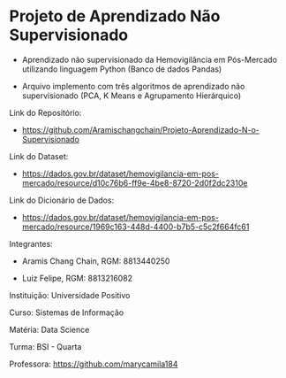 # Projeto de Aprendizado Não Supervisionado

  - Aprendizado não supervisionado da Hemovigilância em Pós-Mercado utilizando linguagem Python (Banco de dados Pandas)

  - Arquivo implemento com três algoritmos de aprendizado não supervisionado (PCA, K Means e Agrupamento Hierárquico)

Link do Repositório:

  - https://github.com/Aramischangchain/Projeto-Aprendizado-N-o-Supervisionado

Link do Dataset:

  - https://dados.gov.br/dataset/hemovigilancia-em-pos-mercado/resource/d10c76b6-ff9e-4be8-8720-2d0f2dc2310e

Link do Dicionário de Dados:

  - https://dados.gov.br/dataset/hemovigilancia-em-pos-mercado/resource/1969c163-448d-4400-b7b5-c5c2f664fc61

Integrantes:

  - Aramis Chang Chain, RGM: 8813440250

  - Luiz Felipe, RGM: 8813216082
  
  Instituição: Universidade Positivo
  
  Curso: Sistemas de Informação
  
  Matéria: Data Science 
  
  Turma: BSI - Quarta
  
  Professora: https://github.com/marycamila184
